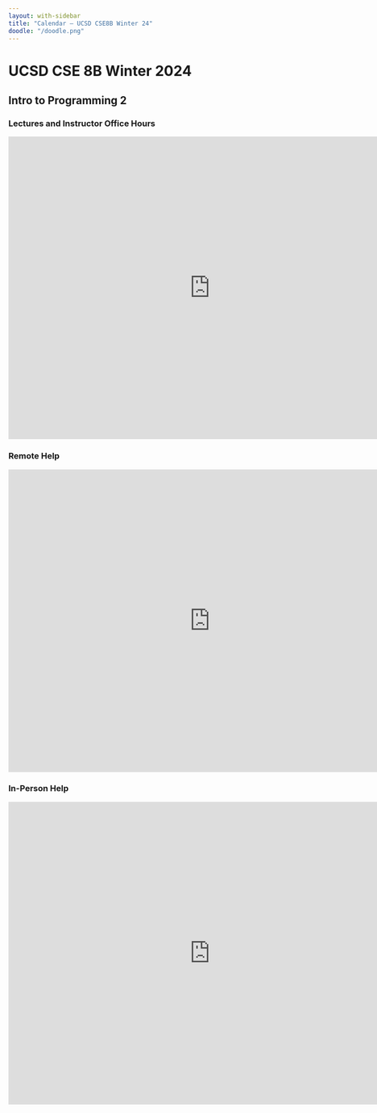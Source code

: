 ```yaml
---
layout: with-sidebar
title: "Calendar – UCSD CSE8B Winter 24"
doodle: "/doodle.png"
---
```


# UCSD CSE 8B Winter 2024
## Intro to Programming 2

### Lectures and Instructor Office Hours

<iframe src="https://calendar.google.com/calendar/embed?src=c_c5eae41449da5e2350d8cd81c8bec8baec43b7a3b0b456e081f24f14ce11fd66%40group.calendar.google.com&ctz=America%2FLos_Angeles" style="border: 0" width="800" height="600" frameborder="0" scrolling="no"></iframe>

### Remote Help

<iframe src="https://calendar.google.com/calendar/embed?src=c_31f913c31912be1c0254b618759c231af84db98dfbf5cc05e746a2f66ba4f661%40group.calendar.google.com&ctz=America%2FLos_Angeles" style="border: 0" width="800" height="600" frameborder="0" scrolling="no"></iframe>

### In-Person Help

<iframe src="https://calendar.google.com/calendar/embed?src=c_290787379a3bdaecbae37d71d2df9a1044eae1a70021b615ed39dd85843def3f%40group.calendar.google.com&ctz=America%2FLos_Angeles" style="border: 0" width="800" height="600" frameborder="0" scrolling="no"></iframe>